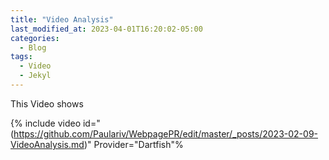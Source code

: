 ```yaml
---
title: "Video Analysis"
last_modified_at: 2023-04-01T16:20:02-05:00
categories:
  - Blog
tags:
  - Video
  - Jekyl
---
```


This Video shows 

{% include video id="(https://github.com/Paulariv/WebpagePR/edit/master/_posts/2023-02-09-VideoAnalysis.md)" Provider="Dartfish"%
